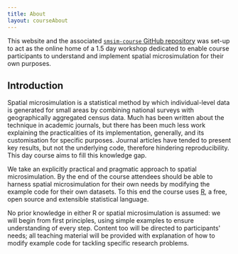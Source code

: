 ```yaml
---
title: About
layout: courseAbout
---
```


This website and the associated [`smsim-course` GitHub repository](https://github.com/Robinlovelace/smsim-course)
was set-up to act as the online home of a 1.5 day workshop dedicated to enable course participants to 
understand and implement spatial microsimulation for their own purposes. 

## Introduction
Spatial microsimulation is a statistical method by which individual-level data is generated for small areas by combining national surveys with geographically aggregated census data. Much has been written about the technique in academic journals, but there has been much less work explaining the practicalities of its implementation, generally, and its customisation for specific purposes.  Journal articles have tended to present key results, but not the underlying code, therefore hindering reproducibility. This day course aims to fill this knowledge gap.

We take an explicitly practical and pragmatic approach to spatial microsimulation. By the end of the course attendees should be able to harness spatial microsimulation for their own needs by modifying the example code for their own datasets. To this end the course uses [R](http://www.r-project.org/), a free, open source and extensible statistical language.

No prior knowledge in either R or spatial microsimulation is assumed: we will begin from first principles, using simple examples to ensure understanding of every step. Content too will be directed to participants' needs; all teaching material will be provided with explanation of how to modify example code for tackling specific research problems.

